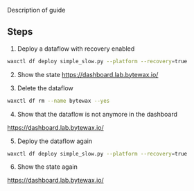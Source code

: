 Description of guide

## Steps

1. Deploy a dataflow with recovery enabled
```sh
waxctl df deploy simple_slow.py --platform --recovery=true
```

2. Show the state
https://dashboard.lab.bytewax.io/

3. Delete the dataflow
```sh
waxctl df rm --name bytewax --yes
```

4. Show that the dataflow is not anymore in the dashboard

https://dashboard.lab.bytewax.io/

5. Deploy the dataflow again
```sh
waxctl df deploy simple_slow.py --platform --recovery=true
```

6. Show the state again

https://dashboard.lab.bytewax.io/
